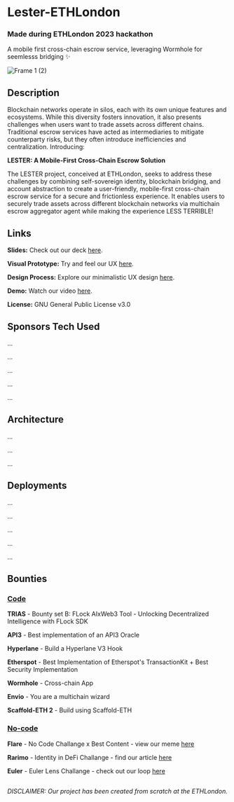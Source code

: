 # Lester-ETHLondon
### Made during ETHLondon 2023 hackathon
A mobile first cross-chain escrow service, leveraging Wormhole for seemlesss bridging ✨

![Frame 1 (2)](https://github.com/JustAnotherDevv/EthLondon-2023/assets/101796507/10798ba4-2921-46d4-b86d-c367daff10d3)

## Description
Blockchain networks operate in silos, each with its own unique features and ecosystems. While this diversity fosters innovation, it also presents challenges when users want to trade assets across different chains. Traditional escrow services have acted as intermediaries to mitigate counterparty risks, but they often introduce inefficiencies and centralization. Introducing:

**LESTER: A Mobile-First Cross-Chain Escrow Solution**

The LESTER project, conceived at ETHLondon, seeks to address these challenges by combining self-sovereign identity, blockchain bridging, and account abstraction to create a user-friendly, mobile-first cross-chain escrow service for a secure and frictionless experience. It enables users to securely trade assets across different blockchain networks via multichain escrow aggregator agent while making the experience LESS TERRIBLE!

## Links
**Slides:** Check out our deck [here](https://github.com/JustAnotherDevv/EthLondon-2023/blob/main/SLIDES.md).

**Visual Prototype:** Try and feel our UX [here](https://www.figma.com/proto/yMeenj75p2KI0dEoQ3ClOB/Wireframe?type=design&node-id=23-1259&t=IIE536k717Ey4Lnj-0&scaling=scale-down&page-id=0%3A1&starting-point-node-id=23%3A1259&prev-org-id=external-teams).

**Design Process:** Explore our minimalistic UX design [here](https://www.figma.com/file/yMeenj75p2KI0dEoQ3ClOB/Wireframe?type=design&node-id=23%3A1259&mode=design&t=IIE536k717Ey4Lnj-1).

**Demo:** Watch our video [here]().

**License:** GNU General Public License v3.0

## Sponsors Tech Used
...

...

...

...

...

## Architecture
...

...

...

## Deployments
...

...

...

...

...

## Bounties
### <ins>Code</ins>
**TRIAS** - Bounty set B: FLock AIxWeb3 Tool - Unlocking Decentralized Intelligence with FLock SDK

**API3** - Best implementation of an API3 Oracle

**Hyperlane** - Build a Hyperlane V3 Hook

**Etherspot** - Best Implementation of Etherspot's TransactionKit + Best Security Implementation

**Wormhole** - Cross-chain App

**Envio** - You are a multichain wizard

**Scaffold-ETH 2** - Build using Scaffold-ETH

### <ins>No-code</ins>

**Flare** - No Code Challange x Best Content - view our meme [here](https://github.com/JustAnotherDevv/EthLondon-2023/blob/main/UHMM.md)

**Rarimo** - Identity in DeFi Challange - find our article [here](https://github.com/JustAnotherDevv/EthLondon-2023/blob/main/ARTICLE.md)

**Euler** - Euler Lens Challange - check out our loop [here](https://github.com/JustAnotherDevv/EthLondon-2023/blob/main/GIF.md)

##

_DISCLAIMER: Our project has been created from scratch at the ETHLondon._
